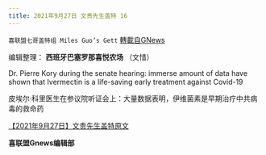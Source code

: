 ```yaml
---
title: 2021年9月27日 文贵先生盖特 16
---
```

`喜联盟七哥盖特组 Miles Guo’s Gett` [轉載自GNews](https://gnews.org/zh-hans/1560261/)

编辑整理： **西班牙巴塞罗那喜悦农场** （文惜）

Dr. Pierre Kory during the senate hearing: immerse amount of data have shown that Ivermectin is a life-saving early treatment against Covid-19

皮埃尔·科里医生在参议院听证会上：大量数据表明，伊维菌素是早期治疗中共病毒的救命药

[【2021年9月27日】文贵先生盖特原文](https://gettr.com/post/pcfohw3a28)

**喜联盟Gnews编辑部**
